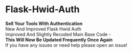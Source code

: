 # Flask-Hwid-Auth
**Sell Your Tools With Authentication**<br />New And Improved Flask Hwid Auth<br />
Improved And Slightly Recoded Main Base Code -
<br />**This Will Now Be Updated Frequently Once Again**<br />If you have any issues or need help please open an issue!
